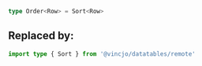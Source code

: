 ```ts
type Order<Row> = Sort<Row>
```

## Replaced by:
```ts
import type { Sort } from '@vincjo/datatables/remote'
```